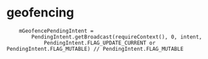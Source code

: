 # geofencing

        mGeofencePendingIntent =
            PendingIntent.getBroadcast(requireContext(), 0, intent,
                PendingIntent.FLAG_UPDATE_CURRENT or PendingIntent.FLAG_MUTABLE) // PendingIntent.FLAG_MUTABLE
